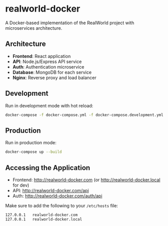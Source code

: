 # realworld-docker

A Docker-based implementation of the RealWorld project with microservices architecture.

## Architecture

- **Frontend**: React application
- **API**: Node.js/Express API service
- **Auth**: Authentication microservice
- **Database**: MongoDB for each service
- **Nginx**: Reverse proxy and load balancer

## Development

Run in development mode with hot reload:

```bash
docker-compose -f docker-compose.yml -f docker-compose.development.yml up --build
```

## Production

Run in production mode:

```bash
docker-compose up --build
```

## Accessing the Application

- Frontend: http://realworld-docker.com (or http://realworld-docker.local for dev)
- API: http://realworld-docker.com/api
- Auth: http://realworld-docker.com/auth/api

Make sure to add the following to your `/etc/hosts` file:
```
127.0.0.1   realworld-docker.com
127.0.0.1   realworld-docker.local
```
